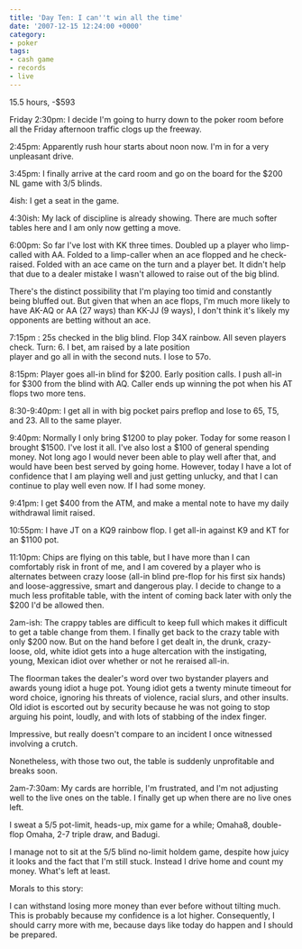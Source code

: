 ```yaml
---
title: 'Day Ten: I can''t win all the time'
date: '2007-12-15 12:24:00 +0000'
category:
- poker
tags:
- cash game
- records
- live
---
```

15.5 hours, -$593

Friday 2:30pm: I decide I'm going to hurry down to the poker room before all the
Friday afternoon traffic clogs up the freeway.

2:45pm: Apparently rush hour starts about noon now. I'm in for a very unpleasant
drive.

3:45pm: I finally arrive at the card room and go on the board for the $200 NL
game with $3/$5 blinds.

4ish: I get a seat in the game.

4:30ish: My lack of discipline is already showing. There are much softer tables
here and I am only now getting a move.

6:00pm: So far I've lost with KK three times. Doubled up a player who
limp-called with AA. Folded to a limp-caller when an ace flopped and he
check-raised. Folded with an ace came on the turn and a player bet. It didn't
help that due to a dealer mistake I wasn't allowed to raise out of the big
blind.

There's the distinct possibility that I'm playing too timid and constantly being
bluffed out. But given that when an ace flops, I'm much more likely to have
AK-AQ or AA (27 ways) than KK-JJ (9 ways), I don't think it's likely my
opponents are betting without an ace.

7:15pm : 25s checked in the blig blind. Flop 34X rainbow. All seven players
check. Turn: 6. I bet, am raised by a late position<br /> player and go all in
with the second nuts. I lose to 57o.

8:15pm: Player goes all-in blind for $200. Early position calls. I push all-in
for $300 from the blind with AQ. Caller ends up winning the pot when his AT
flops two more tens.

8:30-9:40pm: I get all in with big pocket pairs preflop and lose to 65, T5, and
23. All to the same player.

9:40pm: Normally I only bring $1200 to play poker. Today for some reason I
brought $1500. I've lost it all. I've also lost a $100 of general spending
money. Not long ago I would never been able to play well after that, and would
have been best served by going home. However, today I have a lot of confidence
that I am playing well and just getting unlucky, and that I can continue to play
well even now. If I had some money.

9:41pm: I get $400 from the ATM, and make a mental note to have my daily
withdrawal limit raised.

10:55pm: I have JT on a KQ9 rainbow flop. I get all-in against K9 and KT for an
$1100 pot.

11:10pm: Chips are flying on this table, but I have more than I can comfortably
risk in front of me, and I am covered by a player who is alternates between
crazy loose (all-in blind pre-flop for his first six hands) and
loose-aggressive, smart and dangerous play. I decide to change to a much less
profitable table, with the intent of coming back later with only the $200 I'd be
allowed then.

2am-ish: The crappy tables are difficult to keep full which makes it difficult
to get a table change from them. I finally get back to the crazy table with only
$200 now. But on the hand before I get dealt in, the drunk, crazy-loose, old,
white idiot gets into a huge altercation with the instigating, young, Mexican
idiot over whether or not he reraised all-in.

The floorman takes the dealer's word over two bystander players and awards young
idiot a huge pot. Young idiot gets a twenty minute timeout for word choice,
ignoring his threats of violence, racial slurs, and other insults. Old idiot is
escorted out by security because he was not going to stop arguing his point,
loudly, and with lots of stabbing of the index finger.

Impressive, but really doesn't compare to an incident I once witnessed involving
a crutch.

Nonetheless, with those two out, the table is suddenly unprofitable and breaks
soon.

2am-7:30am: My cards are horrible, I'm frustrated, and I'm not adjusting well to
the live ones on the table. I finally get up when there are no live ones left.

I sweat a 5/5 pot-limit, heads-up, mix game for a while; Omaha8, double-flop
Omaha, 2-7 triple draw, and Badugi.

I manage not to sit at the $5/$5 blind no-limit holdem game, despite how juicy
it looks and the fact that I'm still stuck. Instead I drive home and count my
money. What's left at least.

Morals to this story:

I can withstand losing more money than ever before without tilting much. This is
probably because my confidence is a lot higher. Consequently, I should carry
more with me, because days like today do happen and I should be prepared.
